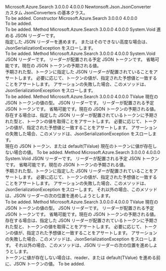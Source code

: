 <Type Name="ConverterBase" FullName="Microsoft.Azure.Search.Serialization.ConverterBase">
  <TypeSignature Language="C#" Value="public abstract class ConverterBase : Newtonsoft.Json.JsonConverter" />
  <TypeSignature Language="ILAsm" Value=".class public auto ansi abstract beforefieldinit ConverterBase extends Newtonsoft.Json.JsonConverter" />
  <TypeSignature Language="DocId" Value="T:Microsoft.Azure.Search.Serialization.ConverterBase" />
  <TypeSignature Language="VB.NET" Value="Public MustInherit Class ConverterBase&#xA;Inherits JsonConverter" />
  <TypeSignature Language="F#" Value="type ConverterBase = class&#xA;    inherit JsonConverter" />
  <AssemblyInfo>
    <AssemblyName>Microsoft.Azure.Search</AssemblyName>
    <AssemblyVersion>3.0.0.0</AssemblyVersion>
    <AssemblyVersion>4.0.0.0</AssemblyVersion>
  </AssemblyInfo>
  <Base>
    <BaseTypeName>Newtonsoft.Json.JsonConverter</BaseTypeName>
  </Base>
  <Interfaces />
  <Docs>
    <summary>
            カスタム JsonConverters の基本クラス。
            </summary>
    <remarks>To be added.</remarks>
  </Docs>
  <Members>
    <Member MemberName=".ctor">
      <MemberSignature Language="C#" Value="protected ConverterBase ();" />
      <MemberSignature Language="ILAsm" Value=".method familyhidebysig specialname rtspecialname instance void .ctor() cil managed" />
      <MemberSignature Language="DocId" Value="M:Microsoft.Azure.Search.Serialization.ConverterBase.#ctor" />
      <MemberSignature Language="VB.NET" Value="Protected Sub New ()" />
      <MemberType>Constructor</MemberType>
      <AssemblyInfo>
        <AssemblyName>Microsoft.Azure.Search</AssemblyName>
        <AssemblyVersion>3.0.0.0</AssemblyVersion>
        <AssemblyVersion>4.0.0.0</AssemblyVersion>
      </AssemblyInfo>
      <Parameters />
      <Docs>
        <summary>To be added.</summary>
        <remarks>To be added.</remarks>
      </Docs>
    </Member>
    <Member MemberName="Advance">
      <MemberSignature Language="C#" Value="protected void Advance (Newtonsoft.Json.JsonReader reader);" />
      <MemberSignature Language="ILAsm" Value=".method familyhidebysig instance void Advance(class Newtonsoft.Json.JsonReader reader) cil managed" />
      <MemberSignature Language="DocId" Value="M:Microsoft.Azure.Search.Serialization.ConverterBase.Advance(Newtonsoft.Json.JsonReader)" />
      <MemberSignature Language="VB.NET" Value="Protected Sub Advance (reader As JsonReader)" />
      <MemberSignature Language="F#" Value="member this.Advance : Newtonsoft.Json.JsonReader -&gt; unit" Usage="converterBase.Advance reader" />
      <MemberType>Method</MemberType>
      <AssemblyInfo>
        <AssemblyName>Microsoft.Azure.Search</AssemblyName>
        <AssemblyVersion>3.0.0.0</AssemblyVersion>
        <AssemblyVersion>4.0.0.0</AssemblyVersion>
      </AssemblyInfo>
      <ReturnValue>
        <ReturnType>System.Void</ReturnType>
      </ReturnValue>
      <Parameters>
        <Parameter Name="reader" Type="Newtonsoft.Json.JsonReader" />
      </Parameters>
      <Docs>
        <param name="reader">進める JSON リーダーです。</param>
        <summary>
            指定した JSON リーダーを進めます。 またはそのできない高度な場合は、JsonSerializationException をスローします。
            </summary>
        <remarks>To be added.</remarks>
      </Docs>
    </Member>
    <Member MemberName="Expect">
      <MemberSignature Language="C#" Value="protected void Expect (Newtonsoft.Json.JsonReader reader, Newtonsoft.Json.JsonToken expectedToken, object expectedValue = null);" />
      <MemberSignature Language="ILAsm" Value=".method familyhidebysig instance void Expect(class Newtonsoft.Json.JsonReader reader, valuetype Newtonsoft.Json.JsonToken expectedToken, object expectedValue) cil managed" />
      <MemberSignature Language="DocId" Value="M:Microsoft.Azure.Search.Serialization.ConverterBase.Expect(Newtonsoft.Json.JsonReader,Newtonsoft.Json.JsonToken,System.Object)" />
      <MemberSignature Language="VB.NET" Value="Protected Sub Expect (reader As JsonReader, expectedToken As JsonToken, Optional expectedValue As Object = null)" />
      <MemberSignature Language="F#" Value="member this.Expect : Newtonsoft.Json.JsonReader * Newtonsoft.Json.JsonToken * obj -&gt; unit" Usage="converterBase.Expect (reader, expectedToken, expectedValue)" />
      <MemberType>Method</MemberType>
      <AssemblyInfo>
        <AssemblyName>Microsoft.Azure.Search</AssemblyName>
        <AssemblyVersion>3.0.0.0</AssemblyVersion>
        <AssemblyVersion>4.0.0.0</AssemblyVersion>
      </AssemblyInfo>
      <ReturnValue>
        <ReturnType>System.Void</ReturnType>
      </ReturnValue>
      <Parameters>
        <Parameter Name="reader" Type="Newtonsoft.Json.JsonReader" />
        <Parameter Name="expectedToken" Type="Newtonsoft.Json.JsonToken" />
        <Parameter Name="expectedValue" Type="System.Object" />
      </Parameters>
      <Docs>
        <param name="reader">JSON リーダーです。</param>
        <param name="expectedToken">リーダーが配置される予定 JSON トークンです。</param>
        <param name="expectedValue">省略可能です。現在の JSON トークンの予期される値。</param>
        <summary>
            予期された型、トークンに指定した JSON リーダーが配置されていることをアサートします。 必要に応じて、トークンの値が、指定された予想値と一致することをアサートします。 アサーションの失敗した場合、このメソッドは、JsonSerializationException をスローします。
            </summary>
        <remarks>To be added.</remarks>
      </Docs>
    </Member>
    <Member MemberName="Expect&lt;TValue&gt;">
      <MemberSignature Language="C#" Value="protected TValue Expect&lt;TValue&gt; (Newtonsoft.Json.JsonReader reader, Newtonsoft.Json.JsonToken expectedToken, object expectedValue = null);" />
      <MemberSignature Language="ILAsm" Value=".method familyhidebysig instance !!TValue Expect&lt;TValue&gt;(class Newtonsoft.Json.JsonReader reader, valuetype Newtonsoft.Json.JsonToken expectedToken, object expectedValue) cil managed" />
      <MemberSignature Language="DocId" Value="M:Microsoft.Azure.Search.Serialization.ConverterBase.Expect``1(Newtonsoft.Json.JsonReader,Newtonsoft.Json.JsonToken,System.Object)" />
      <MemberSignature Language="VB.NET" Value="Protected Function Expect(Of TValue) (reader As JsonReader, expectedToken As JsonToken, Optional expectedValue As Object = null) As TValue" />
      <MemberSignature Language="F#" Value="member this.Expect : Newtonsoft.Json.JsonReader * Newtonsoft.Json.JsonToken * obj -&gt; 'Value" Usage="converterBase.Expect (reader, expectedToken, expectedValue)" />
      <MemberType>Method</MemberType>
      <AssemblyInfo>
        <AssemblyName>Microsoft.Azure.Search</AssemblyName>
        <AssemblyVersion>3.0.0.0</AssemblyVersion>
        <AssemblyVersion>4.0.0.0</AssemblyVersion>
      </AssemblyInfo>
      <ReturnValue>
        <ReturnType>TValue</ReturnType>
      </ReturnValue>
      <TypeParameters>
        <TypeParameter Name="TValue" />
      </TypeParameters>
      <Parameters>
        <Parameter Name="reader" Type="Newtonsoft.Json.JsonReader" />
        <Parameter Name="expectedToken" Type="Newtonsoft.Json.JsonToken" />
        <Parameter Name="expectedValue" Type="System.Object" />
      </Parameters>
      <Docs>
        <typeparam name="TValue">現在の JSON トークンの値の型。</typeparam>
        <param name="reader">JSON リーダーです。</param>
        <param name="expectedToken">リーダーが配置される予定 JSON トークンです。</param>
        <param name="expectedValue">省略可能です。現在の JSON トークンの予期される値。</param>
        <summary>
            存在する場合は、指定した JSON リーダーが配置されているトークンに予期された型と、トークンの値を取得ことをアサートします。 必要に応じて、トークンの値が、指定された予想値と一致することをアサートします。 アサーションの失敗した場合、このメソッドは、JsonSerializationException をスローします。
            </summary>
        <returns>
            現在の JSON トークン、または default(TValue) 現在のトークンに値が存在しない場合の値。
            </returns>
        <remarks>To be added.</remarks>
      </Docs>
    </Member>
    <Member MemberName="ExpectAndAdvance">
      <MemberSignature Language="C#" Value="protected void ExpectAndAdvance (Newtonsoft.Json.JsonReader reader, Newtonsoft.Json.JsonToken expectedToken, object expectedValue = null);" />
      <MemberSignature Language="ILAsm" Value=".method familyhidebysig instance void ExpectAndAdvance(class Newtonsoft.Json.JsonReader reader, valuetype Newtonsoft.Json.JsonToken expectedToken, object expectedValue) cil managed" />
      <MemberSignature Language="DocId" Value="M:Microsoft.Azure.Search.Serialization.ConverterBase.ExpectAndAdvance(Newtonsoft.Json.JsonReader,Newtonsoft.Json.JsonToken,System.Object)" />
      <MemberSignature Language="VB.NET" Value="Protected Sub ExpectAndAdvance (reader As JsonReader, expectedToken As JsonToken, Optional expectedValue As Object = null)" />
      <MemberSignature Language="F#" Value="member this.ExpectAndAdvance : Newtonsoft.Json.JsonReader * Newtonsoft.Json.JsonToken * obj -&gt; unit" Usage="converterBase.ExpectAndAdvance (reader, expectedToken, expectedValue)" />
      <MemberType>Method</MemberType>
      <AssemblyInfo>
        <AssemblyName>Microsoft.Azure.Search</AssemblyName>
        <AssemblyVersion>3.0.0.0</AssemblyVersion>
        <AssemblyVersion>4.0.0.0</AssemblyVersion>
      </AssemblyInfo>
      <ReturnValue>
        <ReturnType>System.Void</ReturnType>
      </ReturnValue>
      <Parameters>
        <Parameter Name="reader" Type="Newtonsoft.Json.JsonReader" />
        <Parameter Name="expectedToken" Type="Newtonsoft.Json.JsonToken" />
        <Parameter Name="expectedValue" Type="System.Object" />
      </Parameters>
      <Docs>
        <param name="reader">JSON リーダーです。</param>
        <param name="expectedToken">リーダーが配置される予定 JSON トークンです。</param>
        <param name="expectedValue">省略可能です。現在の JSON トークンの予期される値。</param>
        <summary>
            予期された型、トークンに指定した JSON リーダーが配置されていることをアサートします。 必要に応じて、トークンの値が、指定された予想値と一致することをアサートします。 アサーションの失敗した場合、このメソッドは、JsonSerializationException をスローします。 それ以外の場合、このメソッドは、JSON リーダーの次の位置を進めしようとします。
            </summary>
        <remarks>To be added.</remarks>
      </Docs>
    </Member>
    <Member MemberName="ExpectAndAdvance&lt;TValue&gt;">
      <MemberSignature Language="C#" Value="protected TValue ExpectAndAdvance&lt;TValue&gt; (Newtonsoft.Json.JsonReader reader, Newtonsoft.Json.JsonToken expectedToken, object expectedValue = null);" />
      <MemberSignature Language="ILAsm" Value=".method familyhidebysig instance !!TValue ExpectAndAdvance&lt;TValue&gt;(class Newtonsoft.Json.JsonReader reader, valuetype Newtonsoft.Json.JsonToken expectedToken, object expectedValue) cil managed" />
      <MemberSignature Language="DocId" Value="M:Microsoft.Azure.Search.Serialization.ConverterBase.ExpectAndAdvance``1(Newtonsoft.Json.JsonReader,Newtonsoft.Json.JsonToken,System.Object)" />
      <MemberSignature Language="VB.NET" Value="Protected Function ExpectAndAdvance(Of TValue) (reader As JsonReader, expectedToken As JsonToken, Optional expectedValue As Object = null) As TValue" />
      <MemberSignature Language="F#" Value="member this.ExpectAndAdvance : Newtonsoft.Json.JsonReader * Newtonsoft.Json.JsonToken * obj -&gt; 'Value" Usage="converterBase.ExpectAndAdvance (reader, expectedToken, expectedValue)" />
      <MemberType>Method</MemberType>
      <AssemblyInfo>
        <AssemblyName>Microsoft.Azure.Search</AssemblyName>
        <AssemblyVersion>3.0.0.0</AssemblyVersion>
        <AssemblyVersion>4.0.0.0</AssemblyVersion>
      </AssemblyInfo>
      <ReturnValue>
        <ReturnType>TValue</ReturnType>
      </ReturnValue>
      <TypeParameters>
        <TypeParameter Name="TValue" />
      </TypeParameters>
      <Parameters>
        <Parameter Name="reader" Type="Newtonsoft.Json.JsonReader" />
        <Parameter Name="expectedToken" Type="Newtonsoft.Json.JsonToken" />
        <Parameter Name="expectedValue" Type="System.Object" />
      </Parameters>
      <Docs>
        <typeparam name="TValue">現在の JSON トークンの値の型。</typeparam>
        <param name="reader">JSON リーダーです。</param>
        <param name="expectedToken">リーダーが配置される予定 JSON トークンです。</param>
        <param name="expectedValue">省略可能です。現在の JSON トークンの予期される値。</param>
        <summary>
            存在する場合は、指定した JSON リーダーが配置されているトークンに予期された型と、トークンの値を取得ことをアサートします。 必要に応じて、トークンの値が、指定された予想値と一致することをアサートします。 アサーションの失敗した場合、このメソッドは、JsonSerializationException をスローします。 それ以外の場合、このメソッドは、JSON リーダーの次の位置を進めしようとします。
            </summary>
        <returns>
            トークンに値が存在しない場合は、reader、または default(TValue) を進める前に、JSON トークンの値。
            </returns>
        <remarks>To be added.</remarks>
      </Docs>
    </Member>
  </Members>
</Type>
